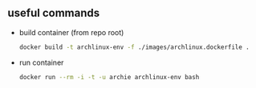 ## useful commands

* build container (from repo root)
    ```sh
    docker build -t archlinux-env -f ./images/archlinux.dockerfile .
    ```
* run container
   ```sh
   docker run --rm -i -t -u archie archlinux-env bash
   ```
